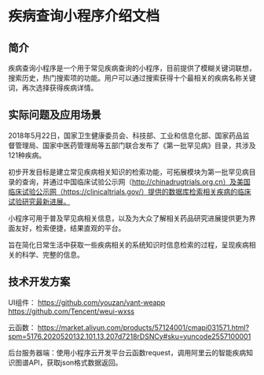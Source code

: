 # 疾病查询小程序介绍文档

## 简介
疾病查询小程序是一个用于常见疾病查询的小程序，目前提供了模糊关键词联想，搜索历史，热门搜索项的功能。用户可以通过搜索获得十个最相关的疾病名称关键词，再次选择获得疾病详情。

## 实际问题及应用场景
2018年5月22日，国家卫生健康委员会、科技部、工业和信息化部、国家药品监督管理局、国家中医药管理局等五部门联合发布了《第一批罕见病》目录，共涉及121种疾病。

初步开发目标是建立常见疾病相关知识的检索功能，可拓展模块为第一批罕见病目录的查询，并通过中国临床试验公示网（http://chinadrugtrials.org.cn）及美国临床试验公示网（https://clinicaltrials.gov/）提供的数据库检索相关疾病的临床试验研究最新进展。

小程序可用于普及罕见病相关信息，以及为大众了解相关药品研究进展提供更为界面友好，检索便捷，结果直观的平台。

旨在简化日常生活中获取一些疾病相关的系统知识时信息检索的过程，呈现疾病相关的科学、完整的信息。

## 技术开发方案
UI组件：
https://github.com/youzan/vant-weapp
https://github.com/Tencent/weui-wxss

云函数：
https://market.aliyun.com/products/57124001/cmapi031571.html?spm=5176.2020520132.101.13.207d7218rDSNCy#sku=yuncode2557100001

后台服务器端：使用小程序云开发平台云函数request，调用阿里云的智能疾病知识图谱API，获取json格式数据返回。
